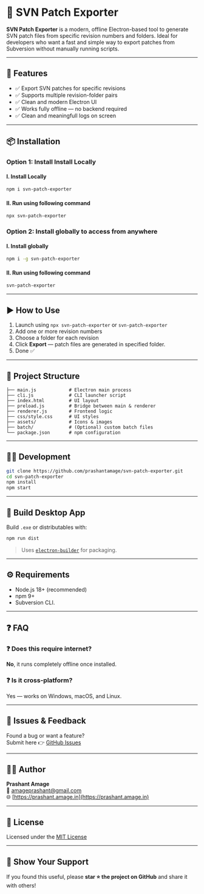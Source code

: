 # 🔧 SVN Patch Exporter

**SVN Patch Exporter** is a modern, offline Electron-based tool to generate SVN patch files from specific revision numbers and folders. Ideal for developers who want a fast and simple way to export patches from Subversion without manually running scripts.

---

## 🚀 Features

- ✅ Export SVN patches for specific revisions
- ✅ Supports multiple revision-folder pairs
- ✅ Clean and modern Electron UI
- ✅ Works fully offline — no backend required
- ✅ Clean and meaningfull logs on screen

---

## 📦 Installation

### Option 1: Install Install Locally
####  I. Install Locally
```bash
npm i svn-patch-exporter
```

#### II. Run using following command
```bash
npx svn-patch-exporter
```
### Option 2: Install globally to access from anywhere
####  I. Install globally
```bash
npm i -g svn-patch-exporter
```
#### II. Run using following command
```bash
svn-patch-exporter
```
---

## ▶️ How to Use

1. Launch using `npx svn-patch-exporter` or `svn-patch-exporter`
2. Add one or more revision numbers
3. Choose a folder for each revision
4. Click **Export** — patch files are generated in specified folder.
5. Done ✅

---

## 📁 Project Structure

```
├── main.js            # Electron main process
├── cli.js             # CLI launcher script
├── index.html         # UI layout
├── preload.js         # Bridge between main & renderer
├── renderer.js        # Frontend logic
├── css/style.css      # UI styles
├── assets/            # Icons & images
├── batch/             # (Optional) custom batch files
└── package.json       # npm configuration
```

---

## 🧑‍💻 Development

```bash
git clone https://github.com/prashantamage/svn-patch-exporter.git
cd svn-patch-exporter
npm install
npm start
```

---

## 🧪 Build Desktop App

Build `.exe` or distributables with:

```bash
npm run dist
```

> Uses [`electron-builder`](https://www.electron.build) for packaging.

---

## ⚙️ Requirements

- Node.js 18+ (recommended)
- npm 9+
- Subversion CLI.

---

## ❓ FAQ

### ❓ Does this require internet?
**No**, it runs completely offline once installed.

### ❓ Is it cross-platform?
Yes — works on Windows, macOS, and Linux.

---

## 🐛 Issues & Feedback

Found a bug or want a feature?  
Submit here 👉 [GitHub Issues](https://github.com/prashantamage/svn-patch-exporter/issues)

---

## 👨‍💻 Author

**Prashant Amage**  
📧 [amageprashant@gmail.com](mailto:amageprashant@gmail.com)  
🌐 [https://prashant.amage.in](https://prashant.amage.in)

---

## 📄 License

Licensed under the [MIT License](LICENSE)

---

## 🌟 Show Your Support

If you found this useful, please **star ⭐ the project on GitHub** and share it with others!